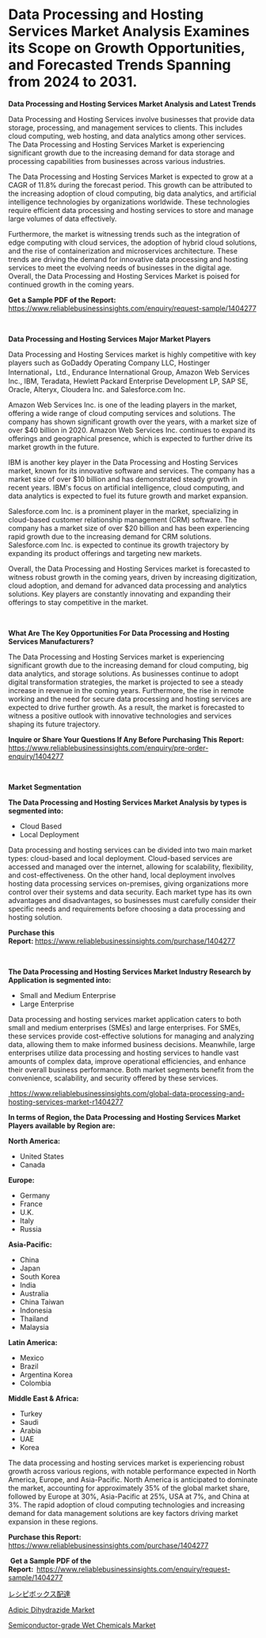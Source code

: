 <p><h1>Data Processing and Hosting Services Market Analysis Examines its Scope on Growth Opportunities, and Forecasted Trends Spanning from 2024 to 2031.</h1></p><p><strong>Data Processing and Hosting Services Market Analysis and Latest Trends</strong></p>
<p><p>Data Processing and Hosting Services involve businesses that provide data storage, processing, and management services to clients. This includes cloud computing, web hosting, and data analytics among other services. The Data Processing and Hosting Services Market is experiencing significant growth due to the increasing demand for data storage and processing capabilities from businesses across various industries.</p><p>The Data Processing and Hosting Services Market is expected to grow at a CAGR of 11.8% during the forecast period. This growth can be attributed to the increasing adoption of cloud computing, big data analytics, and artificial intelligence technologies by organizations worldwide. These technologies require efficient data processing and hosting services to store and manage large volumes of data effectively.</p><p>Furthermore, the market is witnessing trends such as the integration of edge computing with cloud services, the adoption of hybrid cloud solutions, and the rise of containerization and microservices architecture. These trends are driving the demand for innovative data processing and hosting services to meet the evolving needs of businesses in the digital age. Overall, the Data Processing and Hosting Services Market is poised for continued growth in the coming years.</p></p>
<p><strong>Get a Sample PDF of the Report:&nbsp;</strong> <a href="https://www.reliablebusinessinsights.com/enquiry/request-sample/1404277">https://www.reliablebusinessinsights.com/enquiry/request-sample/1404277</a></p>
<p>&nbsp;</p>
<p><strong>Data Processing and Hosting Services Major Market Players</strong></p>
<p><p>Data Processing and Hosting Services market is highly competitive with key players such as GoDaddy Operating Company LLC, Hostinger International，Ltd., Endurance International Group, Amazon Web Services Inc., IBM, Teradata, Hewlett Packard Enterprise Development LP, SAP SE, Oracle, Alteryx, Cloudera Inc. and Salesforce.com Inc.</p><p>Amazon Web Services Inc. is one of the leading players in the market, offering a wide range of cloud computing services and solutions. The company has shown significant growth over the years, with a market size of over $40 billion in 2020. Amazon Web Services Inc. continues to expand its offerings and geographical presence, which is expected to further drive its market growth in the future.</p><p>IBM is another key player in the Data Processing and Hosting Services market, known for its innovative software and services. The company has a market size of over $10 billion and has demonstrated steady growth in recent years. IBM's focus on artificial intelligence, cloud computing, and data analytics is expected to fuel its future growth and market expansion.</p><p>Salesforce.com Inc. is a prominent player in the market, specializing in cloud-based customer relationship management (CRM) software. The company has a market size of over $20 billion and has been experiencing rapid growth due to the increasing demand for CRM solutions. Salesforce.com Inc. is expected to continue its growth trajectory by expanding its product offerings and targeting new markets.</p><p>Overall, the Data Processing and Hosting Services market is forecasted to witness robust growth in the coming years, driven by increasing digitization, cloud adoption, and demand for advanced data processing and analytics solutions. Key players are constantly innovating and expanding their offerings to stay competitive in the market.</p></p>
<p>&nbsp;</p>
<p><strong>What Are The Key Opportunities For Data Processing and Hosting Services Manufacturers?</strong></p>
<p><p>The Data Processing and Hosting Services market is experiencing significant growth due to the increasing demand for cloud computing, big data analytics, and storage solutions. As businesses continue to adopt digital transformation strategies, the market is projected to see a steady increase in revenue in the coming years. Furthermore, the rise in remote working and the need for secure data processing and hosting services are expected to drive further growth. As a result, the market is forecasted to witness a positive outlook with innovative technologies and services shaping its future trajectory.</p></p>
<p><strong>Inquire or Share Your Questions If Any Before Purchasing This Report:</strong> <a href="https://www.reliablebusinessinsights.com/enquiry/pre-order-enquiry/1404277">https://www.reliablebusinessinsights.com/enquiry/pre-order-enquiry/1404277</a></p>
<p>&nbsp;</p>
<p><strong>Market Segmentation</strong></p>
<p><strong>The Data Processing and Hosting Services Market Analysis by types is segmented into:</strong></p>
<p><ul><li>Cloud Based</li><li>Local Deployment</li></ul></p>
<p><p>Data processing and hosting services can be divided into two main market types: cloud-based and local deployment. Cloud-based services are accessed and managed over the internet, allowing for scalability, flexibility, and cost-effectiveness. On the other hand, local deployment involves hosting data processing services on-premises, giving organizations more control over their systems and data security. Each market type has its own advantages and disadvantages, so businesses must carefully consider their specific needs and requirements before choosing a data processing and hosting solution.</p></p>
<p><strong>Purchase this Report:&nbsp;</strong><a href="https://www.reliablebusinessinsights.com/purchase/1404277">https://www.reliablebusinessinsights.com/purchase/1404277</a></p>
<p>&nbsp;</p>
<p><strong>The Data Processing and Hosting Services Market Industry Research by Application is segmented into:</strong></p>
<p><ul><li>Small and Medium Enterprise</li><li>Large Enterprise</li></ul></p>
<p><p>Data processing and hosting services market application caters to both small and medium enterprises (SMEs) and large enterprises. For SMEs, these services provide cost-effective solutions for managing and analyzing data, allowing them to make informed business decisions. Meanwhile, large enterprises utilize data processing and hosting services to handle vast amounts of complex data, improve operational efficiencies, and enhance their overall business performance. Both market segments benefit from the convenience, scalability, and security offered by these services.</p></p>
<p><a href="https://www.reliablebusinessinsights.com/global-data-processing-and-hosting-services-market-r1404277">&nbsp;https://www.reliablebusinessinsights.com/global-data-processing-and-hosting-services-market-r1404277</a></p>
<p><strong>In terms of Region, the Data Processing and Hosting Services Market Players available by Region are:</strong></p>
<p>
    <p> <strong> North America: </strong>
        <ul>
            <li>United States</li>
            <li>Canada</li>
        </ul>
        </p> 
    <p> <strong> Europe: </strong>
        <ul>
            <li>Germany</li>
            <li>France</li>
            <li>U.K.</li>
            <li>Italy</li>
            <li>Russia</li>
        </ul>
        </p> 
    <p> <strong> Asia-Pacific: </strong>
        <ul>
            <li>China</li>
            <li>Japan</li>
            <li>South Korea</li>
            <li>India</li>
            <li>Australia</li>
            <li>China Taiwan</li>
            <li>Indonesia</li>
            <li>Thailand</li>
            <li>Malaysia</li>
        </ul>
        </p> 
    <p> <strong> Latin America: </strong>
        <ul>
            <li>Mexico</li>
            <li>Brazil</li>
            <li>Argentina Korea</li>
            <li>Colombia</li>
        </ul>
        </p> 
    <p> <strong> Middle East & Africa: </strong>
        <ul>
            <li>Turkey</li>
            <li>Saudi</li>
            <li>Arabia</li>
            <li>UAE</li>
            <li>Korea</li>
        </ul>
    </p>
    </p>
<p><p>The data processing and hosting services market is experiencing robust growth across various regions, with notable performance expected in North America, Europe, and Asia-Pacific. North America is anticipated to dominate the market, accounting for approximately 35% of the global market share, followed by Europe at 30%, Asia-Pacific at 25%, USA at 7%, and China at 3%. The rapid adoption of cloud computing technologies and increasing demand for data management solutions are key factors driving market expansion in these regions.</p></p>
<p><strong>Purchase this Report: </strong><a href="https://www.reliablebusinessinsights.com/purchase/1404277">https://www.reliablebusinessinsights.com/purchase/1404277</a></p>
<p>&nbsp;<strong>Get a Sample PDF of the Report:&nbsp;&nbsp;</strong><a href="https://www.reliablebusinessinsights.com/enquiry/request-sample/1404277">https://www.reliablebusinessinsights.com/enquiry/request-sample/1404277</a></p>
<p><strong></strong></p>
<p><p><a href="https://github.com/zjkmgcs938405/Market-Research-Report-List-3/blob/main/8818599185793.md">レシピボックス配達</a></p><p><a href="https://medium.com/@fosterfahey1016/adipic-dihydrazide-market-outlook-and-forecast-from-2024-to-2031-fbba7b16325b">Adipic Dihydrazide Market</a></p><p><a href="https://medium.com/@m.muhlisin.sin_83756/global-semiconductor-grade-wet-chemicals-market-exploring-market-share-market-trends-and-future-719835aba262">Semiconductor-grade Wet Chemicals Market</a></p></p>